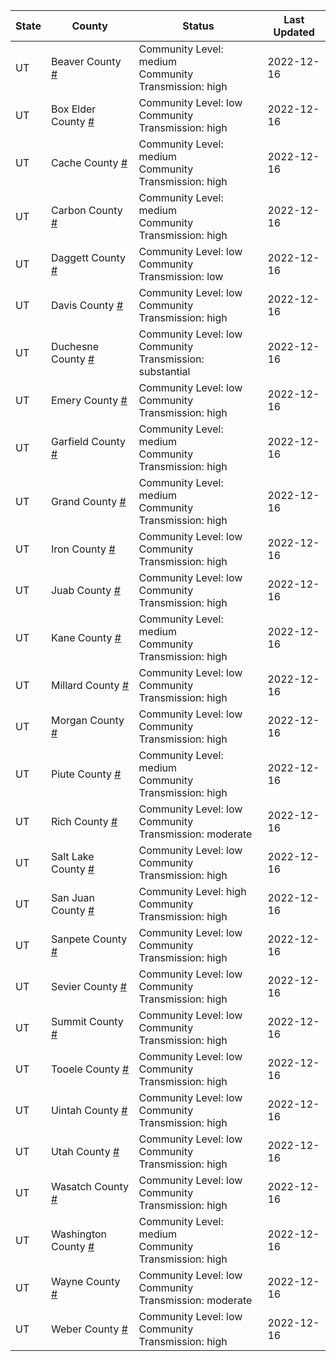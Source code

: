 State | County | Status | Last Updated
--- | --- | --- | --- 
UT | Beaver County <a href="#beaver_county">#</a> | <a name="beaver_county"></a>Community Level: medium<br/>Community Transmission: high | 2022-12-16
UT | Box Elder County <a href="#box_elder_county">#</a> | <a name="box_elder_county"></a>Community Level: low<br/>Community Transmission: high | 2022-12-16
UT | Cache County <a href="#cache_county">#</a> | <a name="cache_county"></a>Community Level: medium<br/>Community Transmission: high | 2022-12-16
UT | Carbon County <a href="#carbon_county">#</a> | <a name="carbon_county"></a>Community Level: medium<br/>Community Transmission: high | 2022-12-16
UT | Daggett County <a href="#daggett_county">#</a> | <a name="daggett_county"></a>Community Level: low<br/>Community Transmission: low | 2022-12-16
UT | Davis County <a href="#davis_county">#</a> | <a name="davis_county"></a>Community Level: low<br/>Community Transmission: high | 2022-12-16
UT | Duchesne County <a href="#duchesne_county">#</a> | <a name="duchesne_county"></a>Community Level: low<br/>Community Transmission: substantial | 2022-12-16
UT | Emery County <a href="#emery_county">#</a> | <a name="emery_county"></a>Community Level: low<br/>Community Transmission: high | 2022-12-16
UT | Garfield County <a href="#garfield_county">#</a> | <a name="garfield_county"></a>Community Level: medium<br/>Community Transmission: high | 2022-12-16
UT | Grand County <a href="#grand_county">#</a> | <a name="grand_county"></a>Community Level: medium<br/>Community Transmission: high | 2022-12-16
UT | Iron County <a href="#iron_county">#</a> | <a name="iron_county"></a>Community Level: low<br/>Community Transmission: high | 2022-12-16
UT | Juab County <a href="#juab_county">#</a> | <a name="juab_county"></a>Community Level: low<br/>Community Transmission: high | 2022-12-16
UT | Kane County <a href="#kane_county">#</a> | <a name="kane_county"></a>Community Level: medium<br/>Community Transmission: high | 2022-12-16
UT | Millard County <a href="#millard_county">#</a> | <a name="millard_county"></a>Community Level: low<br/>Community Transmission: high | 2022-12-16
UT | Morgan County <a href="#morgan_county">#</a> | <a name="morgan_county"></a>Community Level: low<br/>Community Transmission: high | 2022-12-16
UT | Piute County <a href="#piute_county">#</a> | <a name="piute_county"></a>Community Level: medium<br/>Community Transmission: high | 2022-12-16
UT | Rich County <a href="#rich_county">#</a> | <a name="rich_county"></a>Community Level: low<br/>Community Transmission: moderate | 2022-12-16
UT | Salt Lake County <a href="#salt_lake_county">#</a> | <a name="salt_lake_county"></a>Community Level: low<br/>Community Transmission: high | 2022-12-16
UT | San Juan County <a href="#san_juan_county">#</a> | <a name="san_juan_county"></a>Community Level: high<br/>Community Transmission: high | 2022-12-16
UT | Sanpete County <a href="#sanpete_county">#</a> | <a name="sanpete_county"></a>Community Level: low<br/>Community Transmission: high | 2022-12-16
UT | Sevier County <a href="#sevier_county">#</a> | <a name="sevier_county"></a>Community Level: low<br/>Community Transmission: high | 2022-12-16
UT | Summit County <a href="#summit_county">#</a> | <a name="summit_county"></a>Community Level: low<br/>Community Transmission: high | 2022-12-16
UT | Tooele County <a href="#tooele_county">#</a> | <a name="tooele_county"></a>Community Level: low<br/>Community Transmission: high | 2022-12-16
UT | Uintah County <a href="#uintah_county">#</a> | <a name="uintah_county"></a>Community Level: low<br/>Community Transmission: high | 2022-12-16
UT | Utah County <a href="#utah_county">#</a> | <a name="utah_county"></a>Community Level: low<br/>Community Transmission: high | 2022-12-16
UT | Wasatch County <a href="#wasatch_county">#</a> | <a name="wasatch_county"></a>Community Level: low<br/>Community Transmission: high | 2022-12-16
UT | Washington County <a href="#washington_county">#</a> | <a name="washington_county"></a>Community Level: medium<br/>Community Transmission: high | 2022-12-16
UT | Wayne County <a href="#wayne_county">#</a> | <a name="wayne_county"></a>Community Level: low<br/>Community Transmission: moderate | 2022-12-16
UT | Weber County <a href="#weber_county">#</a> | <a name="weber_county"></a>Community Level: low<br/>Community Transmission: high | 2022-12-16
